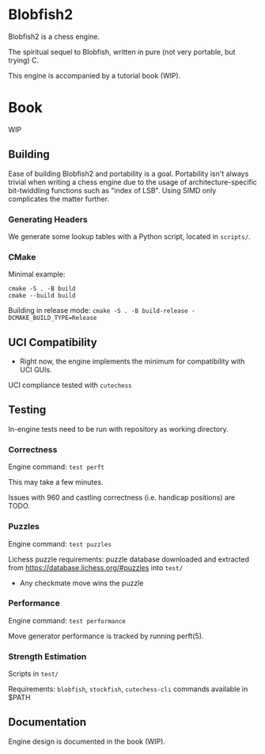 # Blobfish2

Blobfish2 is a chess engine.

The spiritual sequel to Blobfish, written in pure (not very portable, but trying) C.

This engine is accompanied by a tutorial book (WIP).

# Book

WIP

## Building

Ease of building Blobfish2 and portability is a goal. Portability isn't always trivial when writing a chess engine
due to the usage of architecture-specific bit-twiddling functions such as "index of LSB". Using SIMD only complicates the matter further.

### Generating Headers

We generate some lookup tables with a Python script, located in `scripts/`.

### CMake

Minimal example:

```
cmake -S . -B build
cmake --build build
```

Building in release mode: `cmake -S . -B build-release -DCMAKE_BUILD_TYPE=Release`

## UCI Compatibility

- Right now, the engine implements the minimum for compatibility with UCI GUIs.

UCI compliance tested with `cutechess`

## Testing

In-engine tests need to be run with repository as working directory.

### Correctness

Engine command: `test perft`

This may take a few minutes.

Issues with 960 and castling correctness (i.e. handicap positions) are TODO.

### Puzzles

Engine command: `test puzzles`

Lichess puzzle requirements: puzzle database downloaded and extracted from https://database.lichess.org/#puzzles into `test/`
- Any checkmate move wins the puzzle

### Performance

Engine command: `test performance`

Move generator performance is tracked by running perft(5).

### Strength Estimation

Scripts in `test/`

Requirements: `blobfish`, `stockfish`, `cutechess-cli` commands available in $PATH

## Documentation

Engine design is documented in the book (WIP).

